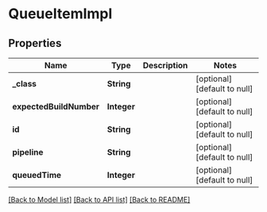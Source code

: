 # QueueItemImpl
## Properties

Name | Type | Description | Notes
------------ | ------------- | ------------- | -------------
**\_class** | **String** |  | [optional] [default to null]
**expectedBuildNumber** | **Integer** |  | [optional] [default to null]
**id** | **String** |  | [optional] [default to null]
**pipeline** | **String** |  | [optional] [default to null]
**queuedTime** | **Integer** |  | [optional] [default to null]

[[Back to Model list]](../README.md#documentation-for-models) [[Back to API list]](../README.md#documentation-for-api-endpoints) [[Back to README]](../README.md)

